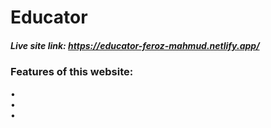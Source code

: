 # Educator

##### Live site link: https://educator-feroz-mahmud.netlify.app/

### Features of this website:

•
<br>
•
<br>
•
